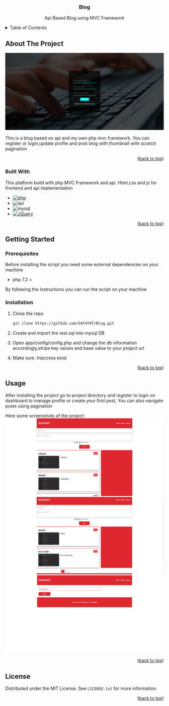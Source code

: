 <a name="readme-top"></a>

<div align="center">
  <h3 align="center">Blog</h3>
  <p>Api Based Blog using MVC Framework</p>
</div>

<!-- TABLE OF CONTENTS -->
<details>
  <summary>Table of Contents</summary>
  <ol>
    <li>
      <a href="#about-the-project">About The Project</a>
      <ul>
        <li><a href="#built-with">Built With</a></li>
      </ul>
    </li>
    <li>
      <a href="#getting-started">Getting Started</a>
      <ul>
        <li><a href="#prerequisites">Prerequisites</a></li>
        <li><a href="#installation">Installation</a></li>
      </ul>
    </li>
    <li><a href="#usage">Usage</a></li>
    <li><a href="#license">License</a></li>
  </ol>
</details>



<!-- ABOUT THE PROJECT -->
## About The Project

![Screen Shot][product-screenshot-1]

This is a blog based on api and my own php mvc framework. You can register or login,update profile and post blog with thumbnail with scratch pagination

<p align="right">(<a href="#readme-top">back to top</a>)</p>

### Built With

This platform build with php MVC Framework and api. Html,css and js for frontend and api implementation

* [![php][php]][php-url]
* ![api][api]
* ![mysql][mysql]
* [![JQuery][JQuery.com]][JQuery-url]

<p align="right">(<a href="#readme-top">back to top</a>)</p>

<!-- GETTING STARTED -->
## Getting Started

### Prerequisites

Before installing the script you need some external dependencies on your machine
* php 7.2 <

By following the instructions you can run the script on your machine

### Installation

1. Clone the repo
   ```sh
   git clone https://github.com/S4F4Y4T/Blog.git
   ```
2. Create and import the rest.sql into mysql DB

3. Open app/config/config.php and change the db information accordingly,stripe key values and base value to your project url

4. Make sure .htaccess exist

<p align="right">(<a href="#readme-top">back to top</a>)</p>



<!-- USAGE EXAMPLES -->
## Usage
After installing the project go to project directory and register to login on dashboard to manage profile or create your first post, You can also navigate posts using pagination

Here some screenshots of the project:
![Screen Shot][product-screenshot-2]
![Screen Shot][product-screenshot-3]
![Screen Shot][product-screenshot-4]

<p align="right">(<a href="#readme-top">back to top</a>)</p>


<!-- LICENSE -->
## License

Distributed under the MIT License. See `LICENSE.txt` for more information.

<p align="right">(<a href="#readme-top">back to top</a>)</p>

<!-- MARKDOWN LINKS & IMAGES -->
<!-- https://www.markdownguide.org/basic-syntax/#reference-style-links -->

[product-screenshot-1]: overview/1.png
[product-screenshot-2]: overview/2.png
[product-screenshot-3]: overview/3.png
[product-screenshot-4]: overview/4.png

[api]: https://img.shields.io/badge/api-api-white
[mysql]: https://img.shields.io/badge/MYSQL-MYSQL-orange
[php]: https://img.shields.io/badge/php-php-white
[Php-url]: https://www.php.net/
[Bootstrap.com]: https://img.shields.io/badge/Bootstrap-563D7C?style=for-the-badge&logo=bootstrap&logoColor=white
[Bootstrap-url]: https://getbootstrap.com
[JQuery.com]: https://img.shields.io/badge/jQuery-0769AD?style=for-the-badge&logo=jquery&logoColor=white
[JQuery-url]: https://jquery.com 
